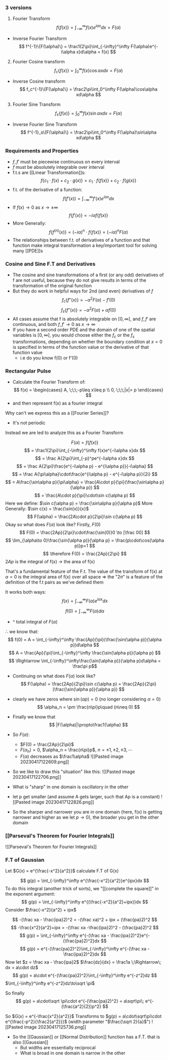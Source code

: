 ### 3 versions
1. Fourier Transform
$$ f\{f(x)\} = \int_{-\infty}^\infty f(x)e^{i\alpha x}dx = F(\alpha) $$
- Inverse Fourier Transform
$$ f^{-1}\{F(\alpha)\} = \frac1{2\pi}\int_{-\infty}^\infty F(\alpha)e^{-i\alpha x}d\alpha = f(x) $$
2. Fourier Cosine transform
$$ f_c\{f(x)\} = \int_0^\infty f(x)\cos\alpha xdx = F(\alpha) $$
- Inverse Cosine transform
$$ f_c^{-1}\{F(\alpha)\} = \frac2\pi\int_0^\infty F(\alpha)\cos\alpha xd\alpha $$
3. Fourier Sine Transform
$$ f_s\{f(x)\} = \int_0^\infty f(x)\sin\alpha xdx = F(\alpha) $$
- Inverse Fourier Sine Transform
$$ f^{-1}_s\{F(\alpha)\} = \frac2\pi\int_0^\infty F(\alpha)\sin\alpha xd\alpha $$
### Requirements and Properties
- $f, f'$ must be piecewise continuous on every interval
- $f$ must be absolutely integrable over interval
- f.t.s are [[Linear Transformation]]s:
$$ f\{c_1\cdot f(x) + c_2\cdot g(x)\} = c_1\cdot f\{f(x)\} + c_2\cdot f\{g(x)\} $$
- f.t. of the derivative of a function:
$$ f(f'(x)) = \int_{-\infty}^\infty f'(x)e^{i\alpha x}dx $$
- If $f(x)\to0$ as $x\to\pm\infty$
$$ f\{f'(x)\} = -i\alpha f\{f(x)\} $$
- More Generally:
$$ f\{f^{(n)}(x)\} = (-i\alpha)^n\cdot f\{f(x)\} = (-i\alpha)^nF(\alpha) $$
- The relationships between f.t. of derivatives of a function and that function make integral transformation a key/important tool for solving many [[PDE]]s

### Cosine and Sine F.T and Derivatives
- The cosine and sine transformations of a first (or any odd) derivatives of f are not useful, because they do not give results in terms of the transformation of the original function
- But they do work in helpful ways for 2nd (and even) derivatives of $f$
$$ f_c\{f''(x)\} = -\alpha^2F(\alpha) - f'(0) $$
$$ f_s\{f''(x)\} = -\alpha^2F(\alpha) + \alpha f(0) $$
- All cases assume that f is absolutely integrable on $[0,\infty]$, and $f,f'$ are continuous, and both $f,f'\to 0$ as $x\to\infty$
- If you have a second order PDE and the domain of one of the spatial variables is $[0,\infty]$, you would choose either the $f_c$ or the $f_s$ transformations, depending on whether the boundary condition at $x=0$ is specified in terms of the function value or the derivative of that function value
	- i.e do you know f(0) or f'(0)

### Rectangular Pulse
- Calculate the Fourier Transform of:
$$ f(x) = 
\begin{cases}
		A, \;\;\;-p\leq x\leq p \\
		0, \;\;\;|x|> p
\end{cases}
$$
- and then represent f(x) as a fourier integral

Why can't we express this as a [[Fourier Series]]?
- It's not periodic

Instead we are led to analyze this as a Fourier Transform

$$ F(\alpha) = f\{f(x)\} $$
$$ = \frac1{2\pi}\int_{-\infty}^\infty f(x)e^{-i\alpha x}dx $$
$$ = \frac A{2\pi}\int_{-p}^pe^{-i\alpha x}dx $$
$$ = \frac A{2\pi}\frac{e^{-i\alpha p} - e^{i\alpha p}}{-i\alpha} $$
$$ = \frac A{\pi\alpha}\cdot\frac{e^{i\alpha p} - e^{-i\alpha p}}{2i} $$
$$ = A\frac{\sin\alpha p}{\pi\alpha} = \frac{A\cdot p}{\pi}(\frac{\sin\alpha p}{\alpha p}) $$
$$ = \frac{A\cdot p}{\pi}\cdot\sin c(\alpha p) $$
Here we define: $\sin c(\alpha p) = \frac{\sin\alpha p}{\alpha p}$
More Generally: $\sin c(x) = \frac{\sin(x)}{x}$
$$ F(\alpha) = \frac{2A\cdot p}{2\pi}\sin c(\alpha p) $$
Okay so what does $F(\alpha)$ look like?
Firstly, $F(0)$
$$ F(0) = \frac{2Ap}{2\pi}\cdot\frac{\sin(0)}0 \to [\frac 00] $$
$$ \lim_{\alpha\to 0}\frac{\sin(\alpha p)}{\alpha p} = \frac{p\cdot\cos(\alpha p)}p=1 $$
$$ \therefore F(0) = \frac{2Ap}{2\pi} $$
$2Ap$ is the integral of f(x) $\to$ the area of f(x)

That's a fundamental feature of the F.t. The value of the transform of f(x) at $\alpha = 0$ is the integral area of f(x) over all space
$\Rightarrow$ the "$2\pi$" is a feature of the definition of the f.t pairs as we've defined them

It works both ways:
$$ f(x) = \int_{-\infty}^\infty F(\alpha)e^{i\alpha x}dx $$
$$ f(0) = \int_{-\infty}^\infty F(\alpha)d\alpha $$
- ^ total integral of $F(\alpha)$

$\therefore$ we know that:
$$ f(0) = A = \int_{-\infty}^\infty \frac{Ap}{\pi}(\frac{\sin(\alpha p)}{\alpha p})d\alpha $$
$$ A = \frac{Ap}{\pi}\int_{-\infty}^\infty \frac{\sin(\alpha p)}{\alpha p} $$
$$ \Rightarrow \int_{-\infty}^\infty\frac{\sin(\alpha p)}{\alpha p}d\alpha  = \frac\pi p$$
- Continuing on what does $F(\alpha)$ look like?
$$ F(\alpha) = \frac{2Ap}{2\pi}\sin c(\alpha p) = \frac{2Ap}{2\pi}(\frac{\sin(\alpha p)}{\alpha p}) $$
- clearly we have zeros where $\sin(\alpha p) = 0$ (no longer considering $\alpha = 0$)
$$ \alpha_n = \pm \frac{n\pi}p\quad (n\neq 0) $$
- Finally we know that
$$ |F(\alpha)|\propto\frac1{\alpha} $$
- So $F(\alpha)$:
	- $F(0) = \frac{2Ap}{2\pi}$
	- $F(\alpha_n) = 0$, $\alpha_n = \frac{n\pi}p$, $n = \pm 1, \pm 2,\pm 3, \cdots$
	- $F(\alpha)$ decreases as $\frac1\alpha$
![[Pasted image 20230417122609.png]]

- So we like to draw this "situation" like this:
![[Pasted image 20230417122706.png]]

- What is "sharp" in one domain is oscillatory in the other 
- let p get smaller (and assume A gets larger, such that Ap is a constant)
![[Pasted image 20230417122826.png]]
- So the sharper and narrower you are in one domain (here, f(x) is getting narrower and higher as we let $p\to 0$), the broader you get in the other domain

### [[Parseval's Theorem for Fourier Integrals]]
![[Parseval's Theorem for Fourier Integrals]]

### F.T of Gaussian
Let $G(x) = e^{\frac{-x^2}{a^2}}$
calculate F.T of G(x)

$$ g(p) = \int_{-\infty}^\infty e^{\frac{-x^2}{a^2}}e^{ipx}dx $$
To do this integral (another trick of sorts), we "[[complete the square]]" in the exponent argument:
$$ g(p) = \int_{-\infty}^\infty e^{(\frac{-x^2}{a^2}+ipx)}dx $$
Consider $\frac{-x^2}{a^2} + ipx$

$$ -(\frac xa - \frac{ipa}2)^2 = -(\frac xa)^2 + ipx + (\frac{pa}2)^2 $$
$$ -\frac{x^2}{a^2}+ipx = -(\frac xa -\frac{ipa}2)^2 - (\frac{pa}2)^2 $$
$$ g(p) = \int_{-\infty}^\infty e^{-(\frac  xa - \frac{ipa}2)^2}e^{-(\frac{pa}2)^2}dx $$
$$ g(p) = e^{-(\frac{pa}2)^2}\int_{-\infty}^\infty e^{-(\frac  xa - \frac{ipa}2)^2}dx $$
Now let $z = \frac xa - \frac{ipa}2$
$\frac{dz}{dx} = \frac1a \;\Rightarrow\; dx = a\cdot dz$
$$ g(p) = a\cdot e^{-(\frac{pa}2)^2}\int_{-\infty}^\infty e^{-z^2}dz $$
$\int_{-\infty}^\infty e^{-z^2}dz\to\sqrt \pi$

So finally
$$ g(p) = a\cdot\sqrt \pi\cdot e^{-(\frac{pa}2)^2} = a\sqrt\pi\; e^{-(\frac{a^2}{2})p^2} $$

So $G(x) = e^{-\frac{x^2}{a^2}}$
Transforms to $g(p) = a\cdot\sqrt\pi\cdot e^{\frac{-p^2}{\frac2{a^2}}}$
(width parameter "$\frac{\sqrt 2}{a}$")
![[Pasted image 20230417125736.png]]
- So the [[Gaussian]] or [[Normal Distribution]] function has a F.T. that is also [[Gaussian]]
	- But widths are essentially reciprocal
	- What is broad in one domain is narrow in the other

